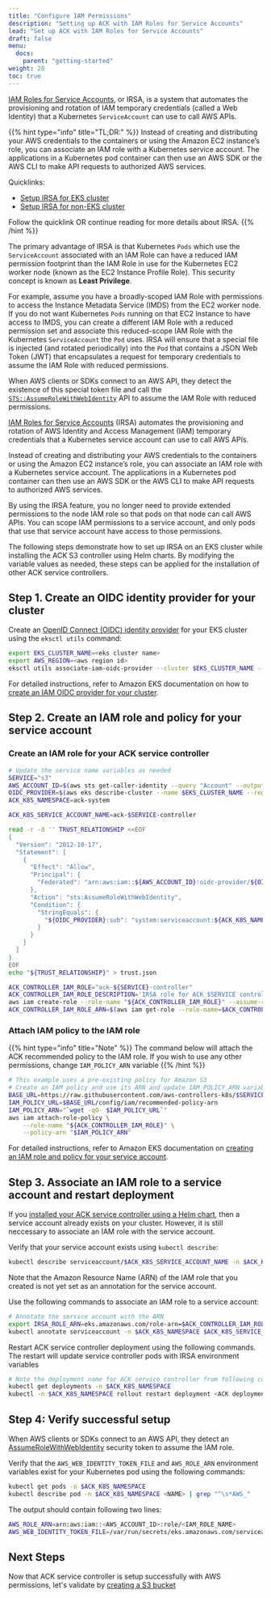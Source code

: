 ```yaml
---
title: "Configure IAM Permissions"
description: "Setting up ACK with IAM Roles for Service Accounts"
lead: "Set up ACK with IAM Roles for Service Accounts"
draft: false
menu:
  docs:
    parent: "getting-started"
weight: 20
toc: true
---
```


[IAM Roles for Service Accounts][irsa-docs], or IRSA, is a system that automates the
provisioning and rotation of IAM temporary credentials (called a Web Identity)
that a Kubernetes `ServiceAccount` can use to call AWS APIs.

{{% hint type="info" title="TL;DR:" %}}
Instead of creating and distributing your AWS credentials to the containers or
using the Amazon EC2 instance’s role, you can associate an IAM role with a Kubernetes
service account. The applications in a Kubernetes pod container can then use an
AWS SDK or the AWS CLI to make API requests to authorized AWS services.

Quicklinks:
* [Setup IRSA for EKS cluster](./#step-1-create-an-oidc-identity-provider-for-your-cluster)
* [Setup IRSA for non-EKS cluster](https://github.com/aws/amazon-eks-pod-identity-webhook/blob/master/SELF_HOSTED_SETUP.md)

Follow the quicklink OR continue reading for more details about IRSA.
{{% /hint %}}

The primary advantage of IRSA is that Kubernetes `Pods` which use the
`ServiceAccount` associated with an IAM Role can have a reduced IAM permission
footprint than the IAM Role in use for the Kubernetes EC2 worker node (known as
the EC2 Instance Profile Role). This security concept is known as **Least
Privilege**.

For example, assume you have a broadly-scoped IAM Role with permissions to
access the Instance Metadata Service (IMDS) from the EC2 worker node. If you do
not want Kubernetes `Pods` running on that EC2 Instance to have access to IMDS,
you can create a different IAM Role with a reduced permission set and associate
this reduced-scope IAM Role with the Kubernetes `ServiceAccount` the `Pod`
uses. IRSA will ensure that a special file is injected (and rotated
periodically) into the `Pod` that contains a JSON Web Token (JWT) that
encapsulates a request for temporary credentials to assume the IAM Role with
reduced permissions.

When AWS clients or SDKs connect to an AWS API, they detect the existence of
this special token file and call the [`STS::AssumeRoleWithWebIdentity`][security-token] API
to assume the IAM Role with reduced permissions.

[IAM Roles for Service Accounts][irsa-docs] (IRSA) automates the provisioning and rotation of AWS Identity and Access Management (IAM) temporary credentials that a Kubernetes service account can use to call AWS APIs.

Instead of creating and distributing your AWS credentials to the containers or using the Amazon EC2 instance’s role, you can associate an IAM role with a Kubernetes service account. The applications in a Kubernetes pod container can then use an AWS SDK or the AWS CLI to make API requests to authorized AWS services.

By using the IRSA feature, you no longer need to provide extended permissions to the node IAM role so that pods on that node can call AWS APIs. You can scope IAM permissions to a service account, and only pods that use that service account have access to those permissions.

The following steps demonstrate how to set up IRSA on an EKS cluster while installing the ACK S3 controller using Helm charts. By modifying the variable values as needed, these steps can be applied for the installation of other ACK service controllers.

## Step 1. Create an OIDC identity provider for your cluster

Create an [OpenID Connect (OIDC) identity provider][oidc-docs] for your EKS cluster using the `eksctl utils` command:
```bash
export EKS_CLUSTER_NAME=<eks cluster name>
export AWS_REGION=<aws region id>
eksctl utils associate-iam-oidc-provider --cluster $EKS_CLUSTER_NAME --region $AWS_REGION --approve
```
For detailed instructions, refer to Amazon EKS documentation on how to [create an IAM OIDC provider for your cluster][oidc-iam-docs].

## Step 2. Create an IAM role and policy for your service account

### Create an IAM role for your ACK service controller
```bash
# Update the service name variables as needed
SERVICE="s3"
AWS_ACCOUNT_ID=$(aws sts get-caller-identity --query "Account" --output text)
OIDC_PROVIDER=$(aws eks describe-cluster --name $EKS_CLUSTER_NAME --region $AWS_REGION --query "cluster.identity.oidc.issuer" --output text | sed -e "s/^https:\/\///")
ACK_K8S_NAMESPACE=ack-system

ACK_K8S_SERVICE_ACCOUNT_NAME=ack-$SERVICE-controller

read -r -d '' TRUST_RELATIONSHIP <<EOF
{
  "Version": "2012-10-17",
  "Statement": [
    {
      "Effect": "Allow",
      "Principal": {
        "Federated": "arn:aws:iam::${AWS_ACCOUNT_ID}:oidc-provider/${OIDC_PROVIDER}"
      },
      "Action": "sts:AssumeRoleWithWebIdentity",
      "Condition": {
        "StringEquals": {
          "${OIDC_PROVIDER}:sub": "system:serviceaccount:${ACK_K8S_NAMESPACE}:${ACK_K8S_SERVICE_ACCOUNT_NAME}"
        }
      }
    }
  ]
}
EOF
echo "${TRUST_RELATIONSHIP}" > trust.json

ACK_CONTROLLER_IAM_ROLE="ack-${SERVICE}-controller"
ACK_CONTROLLER_IAM_ROLE_DESCRIPTION='IRSA role for ACK $SERVICE controller deployment on EKS cluster using Helm charts'
aws iam create-role --role-name "${ACK_CONTROLLER_IAM_ROLE}" --assume-role-policy-document file://trust.json --description "${ACK_CONTROLLER_IAM_ROLE_DESCRIPTION}"
ACK_CONTROLLER_IAM_ROLE_ARN=$(aws iam get-role --role-name=$ACK_CONTROLLER_IAM_ROLE --query Role.Arn --output text)
```

### Attach IAM policy to the IAM role

{{% hint type="info" title="Note" %}}
The command below will attach the ACK recommended policy to the IAM role. If you
wish to use any other permissions, change `IAM_POLICY_ARN` variable
{{% /hint %}}

```bash
# This example uses a pre-existing policy for Amazon S3
# Create an IAM policy and use its ARN and update IAM_POLICY_ARN variable as needed
BASE_URL=https://raw.githubusercontent.com/aws-controllers-k8s/$SERVICE-controller/main
IAM_POLICY_URL=$BASE_URL/config/iam/recommended-policy-arn
IAM_POLICY_ARN="`wget -qO- $IAM_POLICY_URL`"
aws iam attach-role-policy \
    --role-name "${ACK_CONTROLLER_IAM_ROLE}" \
    --policy-arn "$IAM_POLICY_ARN"
```

For detailed instructions, refer to Amazon EKS documentation on [creating an IAM role and policy for your service account][iam-policy].

## Step 3. Associate an IAM role to a service account and restart deployment

If you [installed your ACK service controller using a Helm chart][install-docs], then a service account already exists on your cluster. However, it is still neccessary to associate an IAM role with the service account.

Verify that your service account exists using `kubectl describe`:
```bash
kubectl describe serviceaccount/$ACK_K8S_SERVICE_ACCOUNT_NAME -n $ACK_K8S_NAMESPACE
```
Note that the Amazon Resource Name (ARN) of the IAM role that you created is not yet set as an annotation for the service account.

Use the following commands to associate an IAM role to a service account:
```bash
# Annotate the service account with the ARN
export IRSA_ROLE_ARN=eks.amazonaws.com/role-arn=$ACK_CONTROLLER_IAM_ROLE_ARN
kubectl annotate serviceaccount -n $ACK_K8S_NAMESPACE $ACK_K8S_SERVICE_ACCOUNT_NAME $IRSA_ROLE_ARN
```

Restart ACK service controller deployment using the following commands. The restart
will update service controller pods with IRSA environment variables
```bash
# Note the deployment name for ACK service controller from following command
kubectl get deployments -n $ACK_K8S_NAMESPACE
kubectl -n $ACK_K8S_NAMESPACE rollout restart deployment <ACK deployment name>
```

## Step 4: Verify successful setup

When AWS clients or SDKs connect to an AWS API, they detect an [AssumeRoleWithWebIdentity][security-token] security token to assume the IAM role.

Verify that the `AWS_WEB_IDENTITY_TOKEN_FILE` and `AWS_ROLE_ARN` environment variables exist for your Kubernetes pod using the following commands:
```bash
kubectl get pods -n $ACK_K8S_NAMESPACE
kubectl describe pod -n $ACK_K8S_NAMESPACE <NAME> | grep "^\s*AWS_"
```
The output should contain following two lines:
```bash
AWS_ROLE_ARN=arn:aws:iam::<AWS_ACCOUNT_ID>:role/<IAM_ROLE_NAME>
AWS_WEB_IDENTITY_TOKEN_FILE=/var/run/secrets/eks.amazonaws.com/serviceaccount/token
```

## Next Steps

Now that ACK service controller is setup successfully with AWS permissions, let's
validate by [creating a S3 bucket](../resource-crud)

[irsa-docs]: https://docs.aws.amazon.com/eks/latest/userguide/iam-roles-for-service-accounts.html
[security-token]: https://docs.aws.amazon.com/STS/latest/APIReference/API_AssumeRoleWithWebIdentity.html
[oidc-iam-docs]: https://docs.aws.amazon.com/eks/latest/userguide/enable-iam-roles-for-service-accounts.html
[iam-policy]: https://docs.aws.amazon.com/eks/latest/userguide/create-service-account-iam-policy-and-role.html
[iam-service-account]: https://docs.aws.amazon.com/eks/latest/userguide/specify-service-account-role.html
[install-docs]: ../install/
[s3-helm-values]: https://github.com/aws-controllers-k8s/s3-controller/blob/main/helm/values.yaml
[oidc-docs]: https://docs.aws.amazon.com/IAM/latest/UserGuide/id_roles_providers_create_oidc.html

